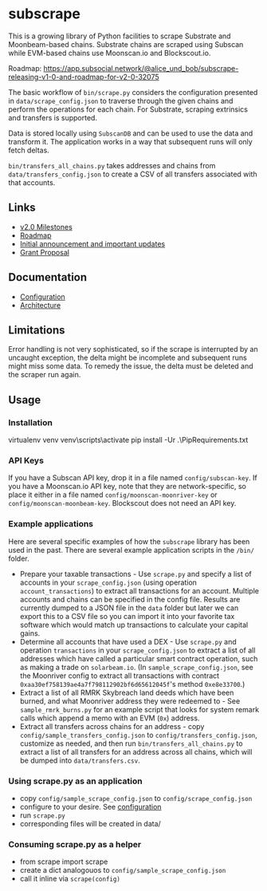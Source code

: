 # subscrape
This is a growing library of Python facilities to scrape Substrate and Moonbeam-based chains. Substrate chains are scraped using Subscan while EVM-based chains use Moonscan.io and Blockscout.io.

Roadmap: https://app.subsocial.network/@alice_und_bob/subscrape-releasing-v1-0-and-roadmap-for-v2-0-32075

The basic workflow of `bin/scrape.py` considers the configuration presented in `data/scrape_config.json` 
to traverse through the given chains and perform the operations for each chain.
For Substrate, scraping extrinsics and transfers is supported.

Data is stored locally using `SubscanDB` and can be used to use the data and transform it. The application works in a way that subsequent runs will only fetch deltas.

`bin/transfers_all_chains.py` takes addresses and chains from `data/transfers_config.json` to create a CSV of
 all transfers associated with that accounts.

## Links
- [v2.0 Milestones](https://github.com/ChaosDAO-org/subscrape/milestone/1)
- [Roadmap](https://app.subsocial.network/@alice_und_bob/subscrape-releasing-v1-0-and-roadmap-for-v2-0-32075)
- [Initial announcement and important updates](https://twitter.com/alice_und_bob/status/1493714489014956037)
- [Grant Proposal](https://github.com/orgs/ChaosDAO-org/projects/2/views/1)

## Documentation
- [Configuration](docs/configuration.md)
- [Architecture](docs/architecture.md)

## Limitations
Error handling is not very sophisticated, so if the scrape is interrupted by an uncaught exception,
the delta might be incomplete and subsequent runs might miss some data. To remedy the issue,
the delta must be deleted and the scraper run again.

## Usage

### Installation
 virtualenv venv
 venv\scripts\activate
 pip install -Ur .\PipRequirements.txt

### API Keys
If you have a Subscan API key, drop it in a file named `config/subscan-key`. If you have a Moonscan.io API key, note that they are network-specific, so place it either in a file named `config/moonscan-moonriver-key` or `config/moonscan-moonbeam-key`. Blockscout does not need an API key.

### Example applications
Here are several specific examples of how the `subscrape` library has been used in the past. There are several example application scripts in the `/bin/` folder.
* Prepare your taxable transactions - Use `scrape.py` and specify a list of accounts in your `scrape_config.json` (using operation `account_transactions`) to extract all transactions for an account. Multiple accounts and chains can be specified in the config file. Results are currently dumped to a JSON file in the `data` folder but later we can export this to a CSV file so you can import it into your favorite tax software which would match up transactions to calculate your capital gains.
* Determine all accounts that have used a DEX - Use `scrape.py` and operation `transactions` in your `scrape_config.json` to extract a list of all addresses which have called a particular smart contract operation, such as making a trade on `solarbeam.io`. (In `sample_scrape_config.json`, see the Moonriver config to extract all transactions with contract `0xaa30ef758139ae4a7f798112902bf6d65612045f`'s method `0xe8e33700`.)
* Extract a list of all RMRK Skybreach land deeds which have been burned, and what Moonriver address they were redeemed to - See `sample_rmrk_burns.py` for an example script that looks for system remark calls which append a memo with an EVM (`0x`) address.
* Extract all transfers across chains for an address - copy `config/sample_transfers_config.json` to `config/transfers_config.json`, customize as needed, and then run `bin/transfers_all_chains.py` to extract a list of all transfers for an address across all chains, which will be dumped into `data/transfers.csv`.

### Using scrape.py as an application
- copy `config/sample_scrape_config.json` to `config/scrape_config.json`
- configure to your desire. See [configuration](docs/configuration.md)
- run `scrape.py`
- corresponding files will be created in data/

### Consuming scrape.py as a helper
- from scrape import scrape
- create a dict analogouos to `config/sample_scrape_config.json`
- call it inline via `scrape(config)`

